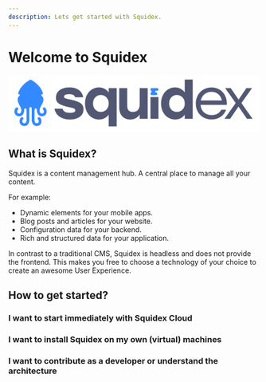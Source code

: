 ```yaml
---
description: Lets get started with Squidex.
---
```


# Welcome to Squidex

![Squidex Headless CMS](.gitbook/assets/logo-wide.png)

## What is Squidex?

Squidex is a content management hub. A central place to manage all your content.

For example:

* Dynamic elements for your mobile apps.
* Blog posts and articles for your website.
* Configuration data for your backend.
* Rich and structured data for your application.

In contrast to a traditional CMS, Squidex is headless and does not provide the frontend. This makes you free to choose a technology of your choice to create an awesome User Experience.

## How to get started?

### I want to start immediately with Squidex Cloud

### I want to install Squidex on my own \(virtual\) machines

### I want to contribute as a developer or understand the architecture


